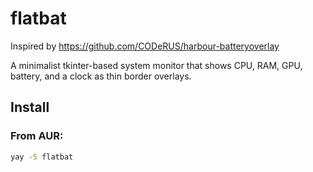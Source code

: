 # flatbat
Inspired by https://github.com/CODeRUS/harbour-batteryoverlay

A minimalist tkinter-based system monitor that shows CPU, RAM, GPU, battery, and a clock as thin border overlays.

## Install

### From AUR: 
```bash
yay -S flatbat

